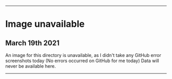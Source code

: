 
***

# Image unavailable

## March 19th 2021

An image for this directory is unavailable, as I didn't take any GitHub error screenshots today (No errors occurred on GitHub for me today) Data will never be available here.

***
